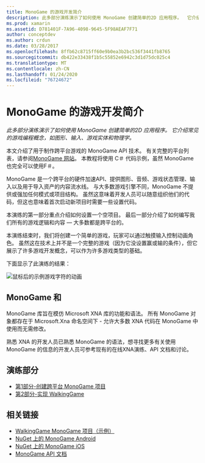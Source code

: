 ```yaml
---
title: MonoGame 的游戏开发简介
description: 此多部分演练演示了如何使用 MonoGame 创建简单的2D 应用程序。  它介绍常见的游戏编程概念，如图形、输入、游戏实体和物理学。
ms.prod: xamarin
ms.assetid: D781401F-7A96-4098-9645-5F98AEAF7F71
author: conceptdev
ms.author: crdun
ms.date: 03/28/2017
ms.openlocfilehash: 8ffb62c8715ff60e9b0ea3b2bc536f3441fb8765
ms.sourcegitcommit: db422e33438f1b5c55852e6942c3d1d75dc025c4
ms.translationtype: MT
ms.contentlocale: zh-CN
ms.lasthandoff: 01/24/2020
ms.locfileid: "76724672"
---
```

# <a name="introduction-to-game-development-with-monogame"></a>MonoGame 的游戏开发简介

_此多部分演练演示了如何使用 MonoGame 创建简单的2D 应用程序。 它介绍常见的游戏编程概念，如图形、输入、游戏实体和物理学。_

本文介绍了用于制作跨平台游戏的 MonoGame API 技术。 有关完整的平台列表，请参阅[MonoGame 网站](http://www.monogame.net/)。 本教程将使用 C＃ 代码示例，虽然 MonoGame 也完全可以使用F＃。

MonoGame 是一个跨平台的硬件加速API、提供图形、音频、游戏状态管理、输入以及用于导入资产的内容流水线。 与大多数游戏引擎不同，MonoGame 不提供或强加任何模式或项目结构。  虽然这意味着开发人员可以随意组织他们的代码，但这也意味着首次启动新项目时需要一些设置代码。

本演练的第一部分重点介绍如何设置一个空项目。 最后一部分介绍了如何编写我们所有的游戏逻辑和内容 — 大多数都是跨平台的。

本演练结束时，我们将创建一个简单的游戏，玩家可以通过触摸输入控制动画角色。  虽然这在技术上并不是一个完整的游戏（因为它没设置赢或输的条件），但它展示了许多游戏开发概念，可以作为许多游戏类型的基础。

下面显示了此演练的结果：

![鼠标后的示例游戏字符的动画](images/image1.gif)

## <a name="monogame-and-xna"></a>MonoGame 和

MonoGame 库旨在模仿 Microsoft XNA 库的功能和语法。  所有 MonoGame 对象都存在于 Microsoft.Xna 命名空间下 - 允许大多数 XNA 代码在 MonoGame 中使用而无需修改。

熟悉 XNA 的开发人员已熟悉 MonoGame 的语法，想寻找更多有关使用 MonoGame 的信息的开发人员可参考现有的在线XNA演练、API 文档和讨论。

## <a name="walkthrough-parts"></a>演练部分

- [第1部分-创建跨平台 MonoGame 项目](~/graphics-games/monogame/introduction/part1.md)
- [第2部分-实现 WalkingGame](~/graphics-games/monogame/introduction/part2.md)

## <a name="related-links"></a>相关链接

- [WalkingGame MonoGame 项目（示例）](https://docs.microsoft.com/samples/xamarin/mobile-samples/walkinggamemg/)
- [NuGet 上的 MonoGame Android](https://www.nuget.org/packages/MonoGame.Framework.Android/)
- [NuGet 上的 MonoGame iOS](https://www.nuget.org/packages/MonoGame.Framework.iOS/)
- [MonoGame API 文档](http://www.monogame.net/documentation/?page=main)
